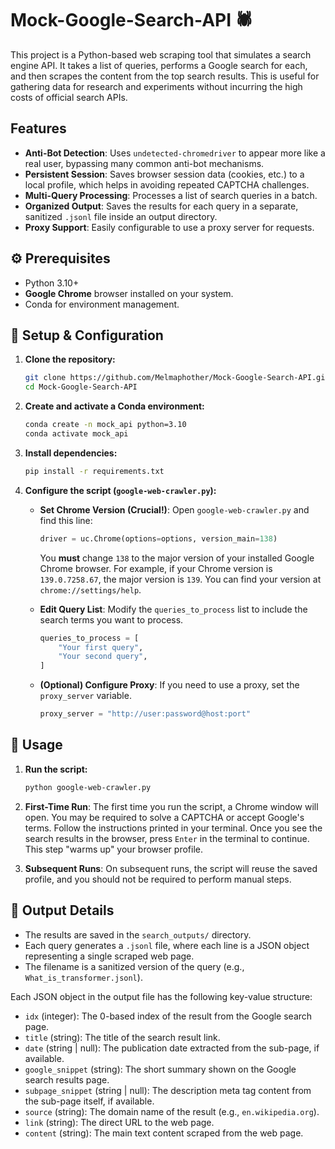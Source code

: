 # Mock-Google-Search-API 🕷️

This project is a Python-based web scraping tool that simulates a search engine API. It takes a list of queries, performs a Google search for each, and then scrapes the content from the top search results. This is useful for gathering data for research and experiments without incurring the high costs of official search APIs.

## Features

-   **Anti-Bot Detection**: Uses `undetected-chromedriver` to appear more like a real user, bypassing many common anti-bot mechanisms.
-   **Persistent Session**: Saves browser session data (cookies, etc.) to a local profile, which helps in avoiding repeated CAPTCHA challenges.
-   **Multi-Query Processing**: Processes a list of search queries in a batch.
-   **Organized Output**: Saves the results for each query in a separate, sanitized `.jsonl` file inside an output directory.
-   **Proxy Support**: Easily configurable to use a proxy server for requests.

## ⚙️ Prerequisites

-   Python 3.10+
-   **Google Chrome** browser installed on your system.
-   Conda for environment management.

## 🚀 Setup & Configuration

1.  **Clone the repository:**
    ```bash
    git clone https://github.com/Melmaphother/Mock-Google-Search-API.git
    cd Mock-Google-Search-API
    ```

2.  **Create and activate a Conda environment:**
    ```bash
    conda create -n mock_api python=3.10
    conda activate mock_api
    ```

3.  **Install dependencies:**
    ```bash
    pip install -r requirements.txt
    ```

4.  **Configure the script (`google-web-crawler.py`):**
    -   **Set Chrome Version (Crucial!)**: Open `google-web-crawler.py` and find this line:
        ```python
        driver = uc.Chrome(options=options, version_main=138)
        ```
        You **must** change `138` to the major version of your installed Google Chrome browser. For example, if your Chrome version is `139.0.7258.67`, the major version is `139`. You can find your version at `chrome://settings/help`.

    -   **Edit Query List**: Modify the `queries_to_process` list to include the search terms you want to process.
        ```python
        queries_to_process = [
            "Your first query",
            "Your second query",
        ]
        ```
    -   **(Optional) Configure Proxy**: If you need to use a proxy, set the `proxy_server` variable.
        ```python
        proxy_server = "http://user:password@host:port"
        ```

## 🔧 Usage

1.  **Run the script:**
    ```bash
    python google-web-crawler.py
    ```

2.  **First-Time Run**: The first time you run the script, a Chrome window will open. You may be required to solve a CAPTCHA or accept Google's terms. Follow the instructions printed in your terminal. Once you see the search results in the browser, press `Enter` in the terminal to continue. This step "warms up" your browser profile.

3.  **Subsequent Runs**: On subsequent runs, the script will reuse the saved profile, and you should not be required to perform manual steps.

## 📝 Output Details

-   The results are saved in the `search_outputs/` directory.
-   Each query generates a `.jsonl` file, where each line is a JSON object representing a single scraped web page.
-   The filename is a sanitized version of the query (e.g., `What_is_transformer.jsonl`).

Each JSON object in the output file has the following key-value structure:

-   `idx` (integer): The 0-based index of the result from the Google search page.
-   `title` (string): The title of the search result link.
-   `date` (string | null): The publication date extracted from the sub-page, if available.
-   `google_snippet` (string): The short summary shown on the Google search results page.
-   `subpage_snippet` (string | null): The description meta tag content from the sub-page itself, if available.
-   `source` (string): The domain name of the result (e.g., `en.wikipedia.org`).
-   `link` (string): The direct URL to the web page.
-   `content` (string): The main text content scraped from the web page.

